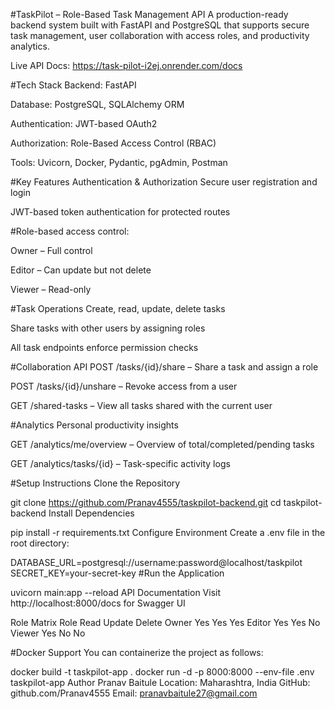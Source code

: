#TaskPilot – Role-Based Task Management API
A production-ready backend system built with FastAPI and PostgreSQL that supports secure task management, user collaboration with access roles, and productivity analytics.

Live API Docs: https://task-pilot-i2ej.onrender.com/docs

#Tech Stack
Backend: FastAPI

Database: PostgreSQL, SQLAlchemy ORM

Authentication: JWT-based OAuth2

Authorization: Role-Based Access Control (RBAC)

Tools: Uvicorn, Docker, Pydantic, pgAdmin, Postman

#Key Features
Authentication & Authorization
Secure user registration and login

JWT-based token authentication for protected routes

#Role-based access control:

Owner – Full control

Editor – Can update but not delete

Viewer – Read-only

#Task Operations
Create, read, update, delete tasks

Share tasks with other users by assigning roles

All task endpoints enforce permission checks

#Collaboration API
POST /tasks/{id}/share – Share a task and assign a role

POST /tasks/{id}/unshare – Revoke access from a user

GET /shared-tasks – View all tasks shared with the current user

#Analytics
Personal productivity insights

GET /analytics/me/overview – Overview of total/completed/pending tasks

GET /analytics/tasks/{id} – Task-specific activity logs

#Setup Instructions
Clone the Repository

git clone https://github.com/Pranav4555/taskpilot-backend.git
cd taskpilot-backend
Install Dependencies

pip install -r requirements.txt
Configure Environment
Create a .env file in the root directory:

DATABASE_URL=postgresql://username:password@localhost/taskpilot
SECRET_KEY=your-secret-key
#Run the Application

uvicorn main:app --reload
API Documentation
Visit http://localhost:8000/docs for Swagger UI

Role Matrix
Role	  Read	Update	Delete
Owner   Yes	  Yes	    Yes
Editor  Yes	  Yes   	No
Viewer	Yes	  No	    No

#Docker Support
You can containerize the project as follows:

docker build -t taskpilot-app .
docker run -d -p 8000:8000 --env-file .env taskpilot-app
Author
Pranav Baitule
Location: Maharashtra, India
GitHub: github.com/Pranav4555
Email: pranavbaitule27@gmail.com

